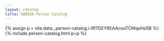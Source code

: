 ```yaml
---
layout: catalog
title: SWERIK Person Catalog
---
```

{% assign p = site.data._person-catalog.i-Rf7DEY6EAAcouTCMquHo5B %}
{% include person-catalog.html p=p %}

